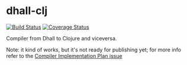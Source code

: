 # dhall-clj

[![Build Status](https://travis-ci.org/f-f/dhall-clj.svg?branch=master)](https://travis-ci.org/f-f/dhall-clj)
[![Coverage Status](https://coveralls.io/repos/github/f-f/dhall-clj/badge.svg?branch=master)](https://coveralls.io/github/f-f/dhall-clj?branch=master)

Compiler from Dhall to Clojure and viceversa.

Note: it kind of works, but it's not ready for publishing yet; for more info refer to the [Compiler Implementation Plan issue](https://github.com/f-f/dhall-clojure/issues/1#issue-323538455)
